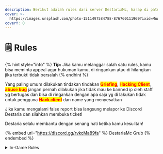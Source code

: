 ```yaml
---
description: Berikut adalah rules dari server DestariaMc, harap di patuhi ya! :o
cover: >-
  https://images.unsplash.com/photo-1511497584788-876760111969?ixid=MnwxMjA3fDB8MHxwaG90by1wYWdlfHx8fGVufDB8fHx8&ixlib=rb-1.2.1&auto=format&fit=crop&w=3432&q=80
coverY: 0
---
```


# 🗒 Rules

{% hint style="info" %}
**Tip:** Jika kamu melanggar salah satu rules, kamu bisa meminta appeal agar hukuman kamu, di ringankan atau di hilangkan jika terbukti tidak bersalah
{% endhint %}

Yang paling umum dilakukan tindakan tindakan <mark style="color:red;">**Griefing**</mark>, <mark style="color:red;">**Hacking Client**</mark>, <mark style="color:red;">**abuse bug**</mark> jangan pernah dilakukan jika tidak mau ke banned ip oleh staff yg bertugas dan bisa di ringankan dengan apa saja yg di lakukan tidak untuk pengguna <mark style="color:red;">**Hack client**</mark> dan name yang menyesatkan

Jika kamu mengalami false report bisa langsung melapor ke Discord Destaria dan silahkan membuka ticket!

Destaria selalu membantu dengan senang hati ketika kamu kesulitan!

{% embed url="https://discord.gg/rvkcMa89fa" %}
DestariaMc Grub
{% endembed %}

<details>

<summary>In-Game Rules</summary>

1\. Dilarang menggunakan <mark style="color:red;">**Hack client**</mark>/<mark style="color:red;">**Cheat**</mark>/<mark style="color:red;">**hack**</mark>/Sejenisnya. Terutama <mark style="color:red;">**Xray**</mark> <mark style="color:red;">**\[Ban-ip permanen]**</mark>

2\. Diperbolehkan menggunakan mod Minimap, Sodium, optifine, Armor HUD, dan mod lainnya yang mengubah/menambah element UI minecraft . Dilarang menggunakan mod seperti <mark style="color:red;">**autopvp**</mark>, <mark style="color:red;">**xray**</mark>, <mark style="color:red;">**wurst**</mark>, <mark style="color:red;">**hack client**</mark>, <mark style="color:red;">**AFK Fishing**</mark>.

3\. Dilarang Meminta OP, rank, dan rank staff \[Staff merasa terganggu] <mark style="color:red;">**(Ban-ip Perm + Discord ban)**</mark>

5\. Gunakanlah kata-kata yang baik dan sopan, tidak mengandung unsur <mark style="color:red;">**SARA**</mark> dan advertising. Baik di chat maupun nickname

6\. Dilarang spam di chat dan mengganggu kenyamanan player lain.

7\. Saling menghormati dan menghargai baik sesama player maupun staff.

8\. Dilarang melakukan <mark style="color:red;">**Griefing**</mark> DIMANAPUN, baik di dalam claim land, dan di sekitar claim land dalam render distance terjauh \[10 chunk].

9\. Biasakan mandiri dan jangan mengemis item, bal, dan hal apapun kepada player dan staff <mark style="color:blue;">**\[Member dan/atau staff report dan/atau merasa terganggu]**</mark> <mark style="color:red;">**(WARN 2)**</mark>

10\. Farm menggunakan spawner diharuskan memiliki toggle agar dapat di nonaktifkan.

11\. Membuat <mark style="color:red;">**lag machine**</mark> dan melakukan hal yang membuat server lag dengan sengaja \[TPS drop atau crash] (Ban-ip + ban discord)

12\. <mark style="color:red;">**Abuse bug**</mark> / glitch untuk memperkaya diri \[Tidak dilaporkan] (Ban 30 hari)

13\. Gunakan maptool sewajarnya \[Map terlalu besar, terlalu banyak map dalam area kecil] <mark style="color:red;">**(Banip 30 hari & wipe map / Base di wipe bersih]**</mark>

14\. Map yang digunakan dilarang mengandung unsur SARA, pornografi, propaganda, hinaan, dan hal lainnya yang mengganggu kenyamanan bersama \[Map tidak dihancurkan dalam waktu 1 detik] <mark style="color:red;">**(Ban-ip 90 hari & base di wipe bersih)**</mark>.

15\. Setiap farm yang menggunakan hopper minecart harus memiliki unload station di salah satu ujung rails. dimana minecart akan berhenti dan unload semua item yang berada di dalamnya <mark style="color:red;">**(Farm dihancurkan tanpa refund)**</mark>

</details>
